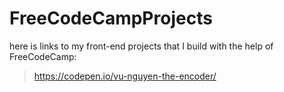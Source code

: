 # FreeCodeCampProjects
here is links to my front-end projects that I build with the help of FreeCodeCamp:
>https://codepen.io/vu-nguyen-the-encoder/
